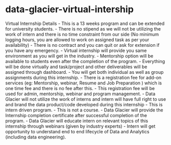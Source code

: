 # data-glacier-virtual-intership
Virtual Internship Details - This is a 13 weeks program and can be extended for university students. - There is no stipend as we will not be utilizing the work of intern and there is no time constraint from our side (No minimum logging hours, you are allowed to work on assigned task as per your availability) - There is no contract and you can quit or ask for extension if you have any emergency. - Virtual internship will provide you same environment as you will get in the industry. - Mentorship option will be available to students even after the completion of the program. - Everything will be done virtually and task/project and other deliverables will be assigned through dashboard. - You will get both individual as well as group assignments during this internship. - There is a registration fee for add-on services (eg: Mentorship, webinar, Resume and Job Preparation ) which is one time fee and there is no fee after this. - This registration fee will be used for admin, mentorship, webinar and program management. - Data Glacier will not utilize the work of interns and intern will have full right to use and brand the data product/code developed during this internship - This is intern driven program. - This is not a course. - Data Glacier will provide the Internship completion certificate after successful completion of the program. - Data Glacier will educate intern on relevant topics of this internship through webinars (given by industry experts) - Intern will get opportunity to understand end to end lifecycle of Data and Analytics (including data engineering).
